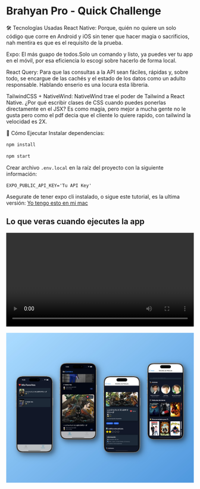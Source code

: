 # Brahyan Pro - Quick Challenge

🛠️ Tecnologías Usadas
React Native: Porque, quién no quiere un solo código que corre en Android y iOS sin tener que hacer magia o sacrificios, nah mentira es que es el requisito de la prueba.

Expo: El más guapo de todos.Solo un comando y listo, ya puedes ver tu app en el móvil, por esa eficiencia lo escogi sobre hacerlo de forma local.

React Query: Para que las consultas a la API sean fáciles, rápidas y, sobre todo, se encargue de las cachés y el estado de los datos como un adulto responsable. Hablando enserio es una locura esta libreria.

TailwindCSS + NativeWind: NativeWind trae el poder de Tailwind a React Native. ¿Por qué escribir clases de CSS cuando puedes ponerlas directamente en el JSX? Es como magia, pero mejor a mucha gente no le gusta pero como el pdf decia que el cliente lo quiere rapido, con tailwind la velocidad es 2X.

🚀 Cómo Ejecutar
Instalar dependencias:

```bash
npm install
```

```bash
npm start
```

Crear archivo `.env.local` en la raíz del proyecto con la siguiente información:

```env
EXPO_PUBLIC_API_KEY='Tu API Key'
```

Asegurate de tener expo cli instalado, o sigue este tutorial, es la ultima versión: [Yo tengo esto en mi mac](https://docs.expo.dev/get-started/set-up-your-environment/?platform=ios&device=simulated)

## Lo que veras cuando ejecutes la app

<!-- Video -->
<video width="100%" height="auto" controls>
  <source src="https://pub-ed511a27502b4dddaec009ba0b6b183c.r2.dev/Simulator%20Screen%20Recording%20-%20iPhone%2016%20Pro%20-%202025-03-18%20at%2005.43.36.mp4" type="video/mp4">
  Tu navegador no soporta el elemento de video.
</video>

<!-- Imagen -->

![Alt text](/assets/media/mockup.jpeg?raw=true 'Aplicación')
